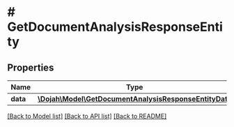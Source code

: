 # # GetDocumentAnalysisResponseEntity

## Properties

Name | Type | Description | Notes
------------ | ------------- | ------------- | -------------
**data** | [**\Dojah\Model\GetDocumentAnalysisResponseEntityData**](GetDocumentAnalysisResponseEntityData.md) |  | [optional]

[[Back to Model list]](../../README.md#models) [[Back to API list]](../../README.md#endpoints) [[Back to README]](../../README.md)
